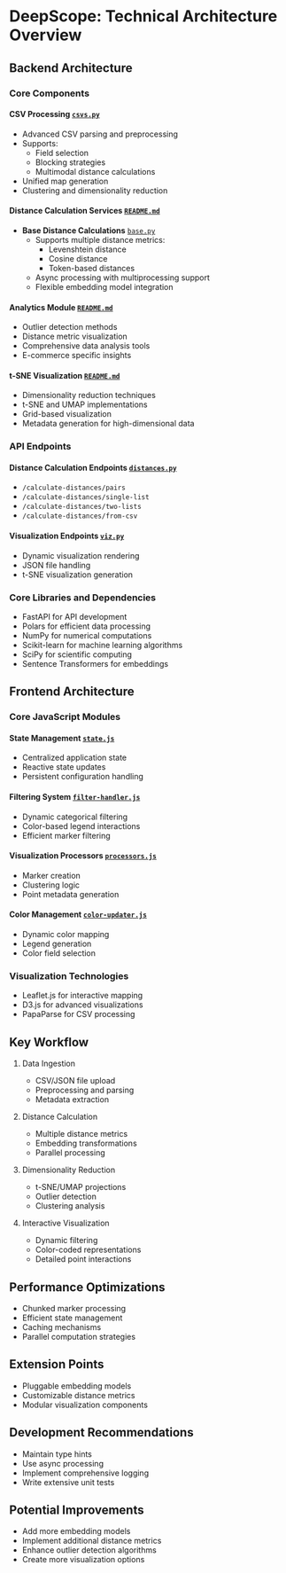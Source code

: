 # DeepScope: Technical Architecture Overview

## Backend Architecture

### Core Components

#### CSV Processing [`csvs.py`](services/csvs.py)
- Advanced CSV parsing and preprocessing
- Supports:
    - Field selection
    - Blocking strategies
    - Multimodal distance calculations
- Unified map generation
- Clustering and dimensionality reduction

#### Distance Calculation Services [`README.md`](services/distances/README.md)
- **Base Distance Calculations** [`base.py`](services/distances/base.py)
    - Supports multiple distance metrics:
        - Levenshtein distance
        - Cosine distance
        - Token-based distances
    - Async processing with multiprocessing support
    - Flexible embedding model integration

#### Analytics Module [`README.md`](services/analytics/README.md)
- Outlier detection methods
- Distance metric visualization
- Comprehensive data analysis tools
- E-commerce specific insights

#### t-SNE Visualization [`README.md`](services/tsnes/README.md)
- Dimensionality reduction techniques
- t-SNE and UMAP implementations
- Grid-based visualization
- Metadata generation for high-dimensional data

### API Endpoints

#### Distance Calculation Endpoints [`distances.py`](urls/distances.py)
- `/calculate-distances/pairs`
- `/calculate-distances/single-list`
- `/calculate-distances/two-lists`
- `/calculate-distances/from-csv`

#### Visualization Endpoints [`viz.py`](urls/viz.py)
- Dynamic visualization rendering
- JSON file handling
- t-SNE visualization generation

### Core Libraries and Dependencies
- FastAPI for API development
- Polars for efficient data processing
- NumPy for numerical computations
- Scikit-learn for machine learning algorithms
- SciPy for scientific computing
- Sentence Transformers for embeddings

## Frontend Architecture

### Core JavaScript Modules

#### State Management [`state.js`](static/js/state.js)
- Centralized application state
- Reactive state updates
- Persistent configuration handling

#### Filtering System [`filter-handler.js`](static/js/filter-handler.js)
- Dynamic categorical filtering
- Color-based legend interactions
- Efficient marker filtering

#### Visualization Processors [`processors.js`](static/js/processors.js)
- Marker creation
- Clustering logic
- Point metadata generation

#### Color Management [`color-updater.js`](static/js/color-updater.js)
- Dynamic color mapping
- Legend generation
- Color field selection

### Visualization Technologies
- Leaflet.js for interactive mapping
- D3.js for advanced visualizations
- PapaParse for CSV processing

## Key Workflow

1. Data Ingestion
    - CSV/JSON file upload
    - Preprocessing and parsing
    - Metadata extraction

2. Distance Calculation
    - Multiple distance metrics
    - Embedding transformations
    - Parallel processing

3. Dimensionality Reduction
    - t-SNE/UMAP projections
    - Outlier detection
    - Clustering analysis

4. Interactive Visualization
    - Dynamic filtering
    - Color-coded representations
    - Detailed point interactions

## Performance Optimizations
- Chunked marker processing
- Efficient state management
- Caching mechanisms
- Parallel computation strategies

## Extension Points
- Pluggable embedding models
- Customizable distance metrics
- Modular visualization components

## Development Recommendations
- Maintain type hints
- Use async processing
- Implement comprehensive logging
- Write extensive unit tests

## Potential Improvements
- Add more embedding models
- Implement additional distance metrics
- Enhance outlier detection algorithms
- Create more visualization options
